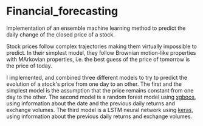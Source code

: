 # Financial_forecasting
Implementation of an ensemble machine learning method to predict the daily change of the closed price of a stock.

Stock prices follow complex trajectories making them virtually impossible to predict. In their simplest model, they follow Brownian motion-like properties with MArkovian properties, i.e. the best guess of the price of tomorrow is the price of today.

I implemented, and combined three different models to try to predict the evolution of a stock's price from one day to an other.
The first and the simplest model is the assumption that the price remains constant from one day to the other.
The second model is a random forest model using [xgboos](https://github.com/dmlc/xgboost), using information about the date and the previous daily returns and exchange volumes.
The third model is a LSTM neural network using [keras](https://www.tensorflow.org/guide/keras), using information about the previous daily returns and exchange volumes.
